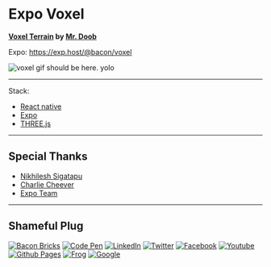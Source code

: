 Expo Voxel
========

__[Voxel Terrain](https://threejs.org/examples/?q=mine#webgl_geometry_minecraft_ao) by [Mr. Doob](https://github.com/mrdoob)__

Expo: https://exp.host/@bacon/voxel

![voxel gif should be here. yolo](/demo.gif?raw=true "Preview Gif 😀 ...I love you")


----

Stack:

- [React native](https://facebook.github.io/react-native/)
- [Expo](http://expo.io)
- [THREE.js](https://threejs.org/)


----

## Special Thanks

- [Nikhilesh Sigatapu](https://github.com/nikki93)
- [Charlie Cheever](https://github.com/ccheever)
- [Expo Team](https://twitter.com/expo_io)


----

## Shameful Plug

[![Bacon Bricks](https://img.shields.io/badge/Website-BaconBricks-e95950.svg?maxAge=2592000)](http://baconbricks.com/)
[![Code Pen](https://img.shields.io/badge/CodePen-EvanBacon-000000.svg?maxAge=2592000)](http://codepen.io/EvanBacon/)
[![LinkedIn](https://img.shields.io/badge/LinkedIn-EvanBacon-007bb5.svg?maxAge=2592000)](https://www.linkedin.com/in/evan-bacon-10605b58)
[![Twitter](https://img.shields.io/badge/twitter-@baconbricks-55acee.svg?maxAge=2592000)](http://twitter.com/baconbricks)
[![Facebook](https://img.shields.io/badge/Facebook-BrixMaster-3b5998.svg?maxAge=2592000)](https://www.facebook.com/Brix-Master-478004325673947/)
[![Youtube](https://img.shields.io/badge/Youtube-BaconBrix-bb0000.svg?maxAge=2592000)](https://www.youtube.com/Baconbrix)
[![Github Pages](https://img.shields.io/badge/Github-EvanBacon-4078c0.svg?maxAge=2592000)](http://EvanBacon.github.io)
[![Frog](https://img.shields.io/badge/Website-FrogDesign-46bd00.svg?maxAge=2592000)](http://frogdesign.com/)
[![Google](https://img.shields.io/badge/Google+-BaconBrix-dd4b39.svg?maxAge=2592000)](http://google.com/+Baconbrix)

